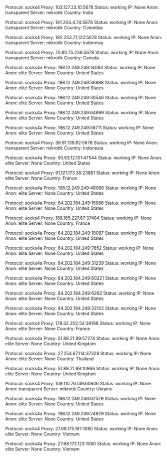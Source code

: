 Protocol: socks4
Proxy: 103.127.23.10:5678
Status: working
IP: None
Anon: transparent
Server: mikrotik
Country: India

Protocol: socks4
Proxy: 181.204.4.74:5678
Status: working
IP: None
Anon: transparent
Server: mikrotik
Country: Colombia

Protocol: socks4
Proxy: 182.253.71.122:5678
Status: working
IP: None
Anon: transparent
Server: mikrotik
Country: Indonesia

Protocol: socks4
Proxy: 70.80.75.236:5678
Status: working
IP: None
Anon: transparent
Server: mikrotik
Country: Canada

Protocol: socks4a
Proxy: 198.12.249.249:14083
Status: working
IP: None
Anon: elite
Server: None
Country: United States

Protocol: socks4a
Proxy: 198.12.249.249:36988
Status: working
IP: None
Anon: elite
Server: None
Country: United States

Protocol: socks4a
Proxy: 198.12.249.249:30546
Status: working
IP: None
Anon: elite
Server: None
Country: United States

Protocol: socks4a
Proxy: 198.12.249.249:64999
Status: working
IP: None
Anon: elite
Server: None
Country: United States

Protocol: socks4a
Proxy: 198.12.249.249:58711
Status: working
IP: None
Anon: elite
Server: None
Country: United States

Protocol: socks4
Proxy: 36.91.139.82:5678
Status: working
IP: None
Anon: transparent
Server: mikrotik
Country: Indonesia

Protocol: socks4a
Proxy: 50.63.12.101:47544
Status: working
IP: None
Anon: elite
Server: None
Country: United States

Protocol: socks4
Proxy: 91.121.173.38:23881
Status: working
IP: None
Anon: elite
Server: None
Country: France

Protocol: socks4a
Proxy: 198.12.249.249:48086
Status: working
IP: None
Anon: elite
Server: None
Country: United States

Protocol: socks4a
Proxy: 64.202.184.249:15986
Status: working
IP: None
Anon: elite
Server: None
Country: United States

Protocol: socks4
Proxy: 188.165.227.67:37484
Status: working
IP: None
Anon: elite
Server: None
Country: France

Protocol: socks4a
Proxy: 64.202.184.249:18087
Status: working
IP: None
Anon: elite
Server: None
Country: United States

Protocol: socks4a
Proxy: 64.202.184.249:7652
Status: working
IP: None
Anon: elite
Server: None
Country: United States

Protocol: socks4a
Proxy: 64.202.184.249:31239
Status: working
IP: None
Anon: elite
Server: None
Country: United States

Protocol: socks4a
Proxy: 64.202.184.249:60221
Status: working
IP: None
Anon: elite
Server: None
Country: United States

Protocol: socks4a
Proxy: 64.202.184.249:6282
Status: working
IP: None
Anon: elite
Server: None
Country: United States

Protocol: socks4a
Proxy: 64.202.184.249:32102
Status: working
IP: None
Anon: elite
Server: None
Country: United States

Protocol: socks4
Proxy: 178.32.202.54:39188
Status: working
IP: None
Anon: elite
Server: None
Country: France

Protocol: socks4a
Proxy: 51.89.21.99:57274
Status: working
IP: None
Anon: elite
Server: None
Country: United Kingdom

Protocol: socks4a
Proxy: 27.254.67.114:37328
Status: working
IP: None
Anon: elite
Server: None
Country: Thailand

Protocol: socks4a
Proxy: 51.89.21.99:10966
Status: working
IP: None
Anon: elite
Server: None
Country: United Kingdom

Protocol: socks4
Proxy: 109.110.76.139:60606
Status: working
IP: None
Anon: transparent
Server: mikrotik
Country: Ukraine

Protocol: socks4a
Proxy: 198.12.249.249:62529
Status: working
IP: None
Anon: elite
Server: None
Country: United States

Protocol: socks4a
Proxy: 198.12.249.249:24929
Status: working
IP: None
Anon: elite
Server: None
Country: United States

Protocol: socks4
Proxy: 27.68.175.197:1080
Status: working
IP: None
Anon: elite
Server: None
Country: Vietnam

Protocol: socks4a
Proxy: 27.68.173.123:1080
Status: working
IP: None
Anon: elite
Server: None
Country: Vietnam

